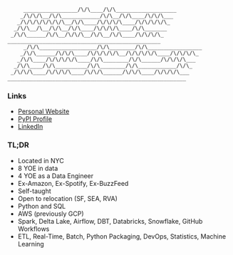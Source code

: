 ```
     _________________/\/\____/\/\___________________
    _/\/\/\__/\/\____________/\/\__/\/\____/\/\/\___ 
   _/\/\/\/\/\/\/\__/\/\____/\/\/\/\____/\/\/\/\/\_  
  _/\/\__/\__/\/\__/\/\____/\/\/\/\____/\/\_______   
 _/\/\______/\/\__/\/\/\__/\/\__/\/\____/\/\/\/\_    
________________________________________________     
     _/\/\__________________/\/\________/\/\_________________
    _/\/\______/\/\/\____/\/\/\/\/\__/\/\/\/\/\____/\/\/\/\_ 
   _/\/\____/\/\/\/\/\____/\/\________/\/\______/\/\/\/\___  
  _/\/\____/\/\__________/\/\________/\/\____________/\/\_   
 _/\/\/\____/\/\/\/\____/\/\/\______/\/\/\____/\/\/\/\___    
________________________________________________________     

```

### Links

- [Personal Website](https://michaelthomasletts.github.io/)
- [PyPI Profile](https://pypi.org/user/lettsmt/)
- [LinkedIn](https://www.linkedin.com/in/lettsmichael/)

### TL;DR

- Located in NYC
- 8 YOE in data
- 4 YOE as a Data Engineer
- Ex-Amazon, Ex-Spotify, Ex-BuzzFeed
- Self-taught
- Open to relocation (SF, SEA, RVA)
- Python and SQL
- AWS (previously GCP)
- Spark, Delta Lake, Airflow, DBT, Databricks, Snowflake, GitHub Workflows
- ETL, Real-Time, Batch, Python Packaging, DevOps, Statistics, Machine Learning